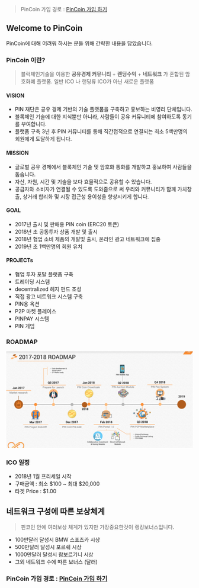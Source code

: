 > PinCoin 가입 경로 : [PinCoin 가입 하기](https://my.pincoin.io/dashboard/auth/signup/KWANUNG)
## Welcome to PinCoin

PinCoin에 대해 어려워 하시는 분들 위해 간략한 내용을 담았습니다.

### PinCoin 이란?

> 블럭체인기술을 이용한 **공유경제 커뮤니티** + **렌딩수익** + **네트워크** 가 혼합된  암호화폐 플랫폼.
> 일반 ICO 나 랜딩류 ICO가 아닌 새로운 플랫폼

#### VISION

- PIN 재단은 공유 경제 기반의 기술 플랫폼을 구축하고 홍보하는 비영리 단체입니다.
- 블록체인 기술에 대한 지식뿐만 아니라, 사람들이 공유 커뮤니티에 참여하도록 동기를 부여합니다.
- 플랫폼 구축 3년 후 PIN 커뮤니티를 통해 직간접적으로 연결되는 최소 5백만명의 회원에게 도달하게 됩니다.

#### MISSION

- 글로벌 공유 경제에서 블록체인 기술 및 암호화 통화를 개발하고 홍보하여 사람들을 돕습니다.
- 자산, 자원, 시간 및 기술을 보다 효율적으로 공유할 수 있습니다.
- 공급자와 소비자가 연결될 수 있도록 도와줌으로 써 우리와 커뮤니티가 함께 가치창출, 상거래 합리화 및 시장 접근성 용이성을 향상시키게 합니다.

#### GOAL

- 2017년 출시 및 판매용 PIN coin (ERC20 토큰)
- 2018년 초 공동투자 상품 개발 및 출시
- 2018년 협업 소비 제품의 개발및 출시, 온라인 광고 네트워크에 집중
- 2019년 초 1백만명의 회원 유치

#### PROJECTs

- 협업 투자 포탈 플랫폼 구축
- 트레이딩 시스템
- decentralized 헤지 펀드 조성
- 직접 광고 네트워크 시스템 구축
- PIN용 옥션 
- P2P 마켓 플레이스 
- PINPAY 시스템
- PIN 게임

### ROADMAP

![roadmap](./ROADMAP.PNG) 

### ICO 일정

- 2018년 1월 프리세일 시작
 - 구매금액 : 최소 $100 ~ 최대 $20,000
- 타겟 Price : $1.00

## 네트워크 구성에 따른 보상체계

> 핀코인 안에 여러보상 체계가 있지만 가장중요한것이 랭킹보너스입니다.

- 100만달러 달성시 BMW 스포츠카 시상
- 500만달러 달성시 포르쉐 시상
- 1000만달러 달성시 람보르기니 시상
- 그외 네트워크 수에 따른 보너스 (달러)

### PinCoin 가입 경로 : [PinCoin 가입 하기](https://my.pincoin.io/dashboard/auth/signup/KWANUNG)
